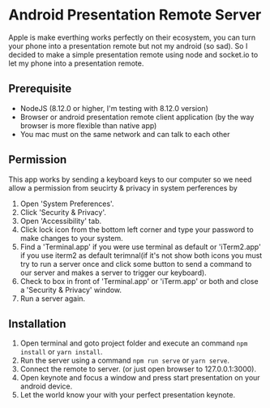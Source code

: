 # Android Presentation Remote Server

Apple is make everthing works perfectly on their ecosystem, you can turn your phone into a presentation remote but not my android (so sad). So I decided to make a simple presentation remote using node and socket.io to let my phone into a presentation remote. 

## Prerequisite

- NodeJS (8.12.0 or higher, I'm testing with 8.12.0 version)
- Browser or android presentation remote client application (by the way browser is more flexible than native app)
- You mac must on the same network and can talk to each other

## Permission 

This app works by sending a keyboard keys to our computer so we need allow a permission from seucirty & privacy in system perferences by

1. Open 'System Preferences'.
2. Click 'Security & Privacy'.
3. Open 'Accessibility' tab.
4. Click lock icon from the bottom left corner and type your password to make changes to your system.
5. Find a 'Terminal.app' if you were use terminal as default or 'iTerm2.app' if you use iterm2 as default terimnal(if it's not show both icons you must try to run a server once and click some button to send a command to our server and makes a server to trigger our keyboard).
6. Check to box in front of 'Terminal.app' or 'iTerm.app' or both and close a 'Security & Privacy' window.
7. Run a server again.

## Installation 

1. Open terminal and goto project folder and execute an command `npm install` or `yarn install`.
2. Run the server using a command `npm run serve` or `yarn serve`.
3. Connect the remote to server. (or just open browser to 127.0.0.1:3000).
4. Open keynote and focus a window and press start presentation on your android device.
5. Let the world know your with your perfect presentation keynote.
